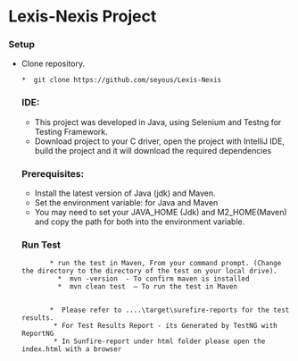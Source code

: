 # Lexis-Nexis Project


### Setup

*  Clone repository.

       *  git clone https://github.com/seyous/Lexis-Nexis



    ### IDE:

   *  This project was developed in Java, using Selenium and Testng for Testing Framework.
   *  Download project to your C driver, open the project with IntelliJ IDE, build the project and it will download the required dependencies




     ### Prerequisites:
   
      * Install the latest version of Java (jdk) and Maven.
      * Set the environment variable: for Java and Maven
      * You may need to set your JAVA_HOME (Jdk)  and M2_HOME(Maven) and copy the path for both into the environment variable. 


   ###  Run Test

              * run the test in Maven, From your command prompt. (Change the directory to the directory of the test on your local drive).
                *  mvn -version  - To confirm maven is installed
                *  mvn clean test  – To run the test in Maven


              *  Please refer to ....\target\surefire-reports for the test results.
               * For Test Results Report - its Generated by TestNG with ReportNG 
               * In Sunfire-report under html folder please open the index.html with a browser 

   

    
